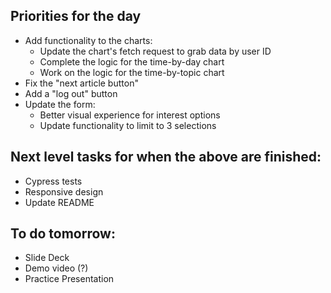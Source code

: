 ## Priorities for the day
* Add functionality to the charts:
  * Update the chart's fetch request to grab data by user ID
  * Complete the logic for the time-by-day chart
  * Work on the logic for the time-by-topic chart
* Fix the "next article button"
* Add a "log out" button
* Update the form:
  * Better visual experience for interest options
  * Update functionality to limit to 3 selections
 
## Next level tasks for when the above are finished:
* Cypress tests
* Responsive design
* Update README

## To do tomorrow: 
* Slide Deck
* Demo video (?)
* Practice Presentation
